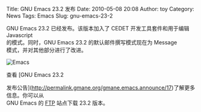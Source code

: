 Title: GNU Emacs 23.2 发布
Date: 2010-05-08 20:08
Author: toy
Category: News
Tags: Emacs
Slug: gnu-emacs-23-2

GNU Emacs 23.2 已经发布。该版本加入了 CEDET 开发工具套件和用于编辑
Javascript  
的模式。同时，GNU Emacs 23.2 的默认邮件撰写模式现在为 Message  
模式，并对其他部分进行了改进。

![Emacs](http://i.linuxtoy.org/i/2007/04/emacs.png)

查看 [GNU Emacs 23.2  

发布公告](http://permalink.gmane.org/gmane.emacs.announce/17)了解更多信息。你可以从  
GNU Emacs 的 [FTP](ftp://ftp.gnu.org/gnu/emacs/) 站点下载 23.2 版本。
